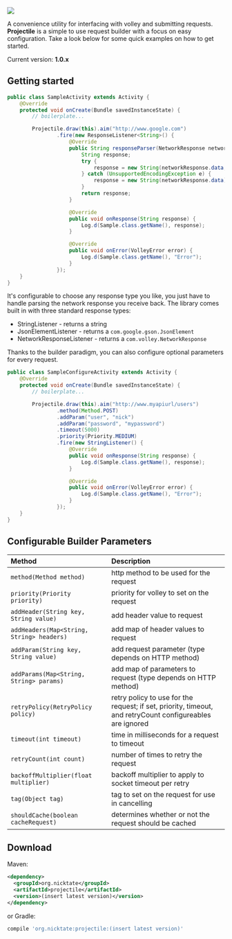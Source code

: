 <img src="https://raw.github.com/nicktate/projectile/master/images/projectile.png" />

A convenience utility for interfacing with volley and submitting requests. **Projectile** is a simple to use request builder with a focus on easy configuration. Take a look below for some quick examples on how to get started.

Current version: **1.0.x**

## Getting started

```java
public class SampleActivity extends Activity {
    @Override
    protected void onCreate(Bundle savedInstanceState) {
        // boilerplate...

        Projectile.draw(this).aim("http://www.google.com")
                .fire(new ResponseListener<String>() {
                    @Override
                    public String responseParser(NetworkResponse networkResponse) {
                        String response;
                        try {
                            response = new String(networkResponse.data, HttpHeaderParser.parseCharset(networkResponse.headers));
                        } catch (UnsupportedEncodingException e) {
                            response = new String(networkResponse.data);
                        }
                        return response;
                    }

                    @Override
                    public void onResponse(String response) {
                        Log.d(Sample.class.getName(), response);
                    }

                    @Override
                    public void onError(VolleyError error) {
                        Log.d(Sample.class.getName(), "Error");
                    }
                });
    }
}
```

It's configurable to choose any response type you like, you just have to handle parsing the network response you receive back. The library comes built in with three standard response types:
* StringListener - returns a string
* JsonElementListener - returns a `com.google.gson.JsonElement`
* NetworkResponseListener - returns a `com.volley.NetworkResponse`

Thanks to the builder paradigm, you can also configure optional parameters for every request.

```java
public class SampleConfigureActivity extends Activity {
    @Override
    protected void onCreate(Bundle savedInstanceState) {
        // boilerplate...

        Projectile.draw(this).aim("http://www.myapiurl/users")
                .method(Method.POST)
                .addParam("user", "nick")
                .addParam("password", "mypassword")
                .timeout(5000)
                .priority(Priority.MEDIUM)
                .fire(new StringListener() {
                    @Override
                    public void onResponse(String response) {
                        Log.d(Sample.class.getName(), response);
                    }

                    @Override
                    public void onError(VolleyError error) {
                        Log.d(Sample.class.getName(), "Error");
                    }
                });
    }
}
```

## Configurable Builder Parameters
| Method          						  	 | Description                    |
|:------------------|:-------------------------------------------------------|
| `method(Method method)`     | http method to be used for the request    |
| `priority(Priority priority)`   | priority for volley to set on the request              |
| `addHeader(String key, String value)`     | add header value to request    |
| `addHeaders(Map<String, String> headers)` | add map of header values to request |   
| `addParam(String key, String value)`     | add request parameter (type depends on HTTP method)    |
| `addParams(Map<String, String> params)` | add map of parameters to request (type depends on HTTP method)|  
| `retryPolicy(RetryPolicy policy)`  | retry policy to use for the request; if set, priority, timeout, and retryCount configureables are ignored           |                                       
| `timeout(int timeout)`   | time in milliseconds for a request to timeout   |
| `retryCount(int count)`       | number of times to retry the request                   |
| `backoffMultiplier(float multiplier)` | backoff multiplier to apply to socket timeout per retry|
| `tag(Object tag)` | tag to set on the request for use in cancelling |
| `shouldCache(boolean cacheRequest)` | determines whether or not the request should be cached |

Download
--------
Maven:
```xml
<dependency>
  <groupId>org.nicktate</groupId>
  <artifactId>projectile</artifactId>
  <version>(insert latest version)</version>
</dependency>
```
or Gradle:
```groovy
compile 'org.nicktate:projectile:(insert latest version)'
```
